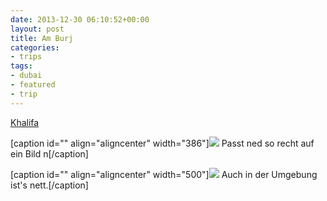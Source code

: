 ```yaml
---
date: 2013-12-30 06:10:52+00:00
layout: post
title: Am Burj
categories:
- trips
tags:
- dubai
- featured
- trip
---
```


[Khalifa](http://de.wikipedia.org/wiki/Burj_Khalifa)

[caption id="" align="aligncenter" width="386"][![](http://clemi.ag3r.at/wp-content/uploads/2013/12/wpid-Photo-29.12.2013-2033.jpg)](http://clemi.ag3r.at/wp-content/uploads/2013/12/wpid-Photo-29.12.2013-2033.jpg) Passt ned so recht auf ein Bild n[/caption]



[caption id="" align="aligncenter" width="500"][![](http://clemi.ag3r.at/wp-content/uploads/2013/12/wpid-Photo-29.12.2013-1907.jpg)](http://clemi.ag3r.at/wp-content/uploads/2013/12/wpid-Photo-29.12.2013-1907.jpg) Auch in der Umgebung ist's nett.[/caption]


